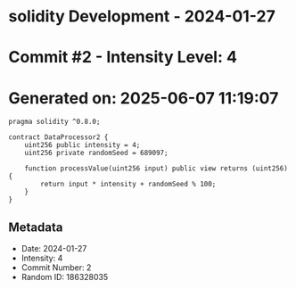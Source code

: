 ﻿# solidity Development - 2024-01-27
# Commit #2 - Intensity Level: 4
# Generated on: 2025-06-07 11:19:07
```solidity
pragma solidity ^0.8.0;

contract DataProcessor2 {
    uint256 public intensity = 4;
    uint256 private randomSeed = 689097;

    function processValue(uint256 input) public view returns (uint256) {
        return input * intensity + randomSeed % 100;
    }
}
```
## Metadata
- Date: 2024-01-27
- Intensity: 4
- Commit Number: 2
- Random ID: 186328035
